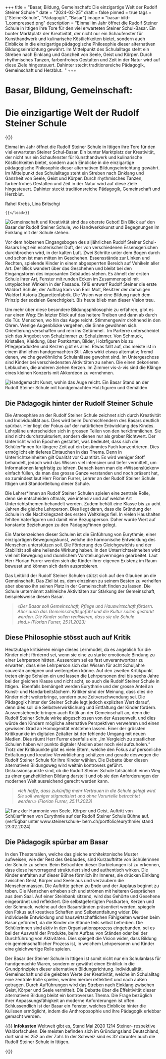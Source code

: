 +++
title = "Basar, Bildung, Gemeinschaft: Die einzigartige Welt der Rudolf Steiner Schule "
date = "2024-02-25"
draft = false
pinned = true
tags = ["SteinerSchule", "Pädagogik", "Basar"]
image = "basar-bild-1_compressed.png"
description = "Einmal im Jahr öffnet die Rudolf Steiner Schule in Ittigen ihre Tore für den viel erwarteten Steiner Schul-Basar. Ein bunter Marktplatz der Kreativität, der nicht nur ein Schaufenster für Kunsthandwerk und kulinarische Köstlichkeiten bietet, sondern auch Einblicke in die einzigartige pädagogische Philosophie dieser alternativen Bildungseinrichtung gewährt. Im Mittelpunkt des Schulalltags steht ein Streben nach Einklang und Ganzheit von Seele, Geist und Körper. Durch rhythmisches Tanzen, farbenfrohes Gestalten und Zeit in der Natur wird auf diese Ziele hingesteuert. Dahinter steckt traditionsreiche Pädagogik, Gemeinschaft und Herzblut.  "
+++
# Basar, Bildung, Gemeinschaft:

# Die einzigartige Welt der Rudolf Steiner Schule

{{<lead>}}

Einmal im Jahr öffnet die Rudolf Steiner Schule in Ittigen ihre Tore für den viel erwarteten Steiner Schul-Basar. Ein bunter Marktplatz der Kreativität, der nicht nur ein Schaufenster für Kunsthandwerk und kulinarische Köstlichkeiten bietet, sondern auch Einblicke in die einzigartige pädagogische Philosophie dieser alternativen Bildungseinrichtung gewährt. Im Mittelpunkt des Schulalltags steht ein Streben nach Einklang und Ganzheit von Seele, Geist und Körper. Durch rhythmisches Tanzen, farbenfrohes Gestalten und Zeit in der Natur wird auf diese Ziele hingesteuert. Dahinter steckt traditionsreiche Pädagogik, Gemeinschaft und Herzblut.  

Rahel Krebs, Lina Britschgi 

`{{</lead>}}`

![Gemeinschaft und Kreativität sind das oberste Gebot! Ein Blick auf den Basar der Rudolf Steiner Schule, wo Handwerkskunst und Begegnungen im Einklang mit der Schule stehen.](basar-bild-1_compressed.png "Gemeinschaft und Kreativität sind das oberste Gebot! Ein Blick auf den Basar der Rudolf Steiner Schule, wo Handwerkskunst und Begegnungen im Einklang mit der Schule stehen.")

Vor dem hölzernen Eingangsbogen des alljährlichen Rudolf Steiner Schul-Basars liegt ein esoterischer Duft, der von verschiedenen Essensgerüchen durchbrochen wird, in der kalten Luft. Zwei Schritte unter dem Bogen durch und schon ist man mitten im Geschehen. Essensstände zur Linken und Rechten, spielende Kinder in einem abgesperrten Bereich auf Vehikeln aller Art. Der Blick wandert über das Geschehen und bleibt bei den Eingangstoren des imposanten Gebäudes stehen. Es ähnelt der ersten Schule ihrer Art, Fenster mit runden Ecken im Zusammenspiel mit untypischen Winkeln in der Fassade. 1919 entwarf Rudolf Steiner die erste Waldorf Schule, der Auftrag kam von Emil Molt, Besitzer der damaligen Waldorf Astoria Zigarettenfabrik. Die Vision war eine Bildung nach dem Prinzip der sozialen Gerechtigkeit. Bis heute blieb man dieser Vision treu.

Um mehr über diese besondere Bildungsphilosophie zu erfahren, gibt es nur einen Weg: Ein letzter Blick auf das heitere Treiben und dann ab durch die Tür. Menschen, wo hin das Auge reicht. Stimmengewirr dröhnend in den Ohren. Wenige Augenblicke vergehen, die Sinne gewöhnen sich. Orientierung verschaffen und rein ins Getümmel.  Im Parterre unterscheidet sich das Angebot von Schulzimmer zu Schulzimmer. Von Schmuck, Kristallen, Kleidung, über Postkarten, Bilder, Holzfiguren bis zu Pflegeprodukten und Kerzen gibt es alles. Etwas fällt auf, das meiste ist in einem ähnlichen handgemachten Stil. Alles wirkt etwas alternativ; fremd denen, welche gewöhnliche Schulanlässe gewohnt sind. Im Untergeschoss sind Kinder bei verschiedensten Aktivitäten zu sehen. Die einen dekorieren Lebkuchen, die anderen ziehen Kerzen. Im Zimmer vis-à-vis sind die Klänge eines kleinen Konzerts mit Akkordeon zu vernehmen.

![Handgemacht Kunst, wohin das Auge reicht. Ein Basar Stand an der Rudolf Steiner Schule mit handgemachten Holzfiguren und Gemälden.](basar-bild.jpg "Handgemacht Kunst, wohin das Auge reicht. Ein Basar Stand an der Rudolf Steiner Schule mit handgemachten Holzfiguren und Gemälden.")

## **Die Pädagogik hinter der Rudolf Steiner Schule**

Die Atmosphäre an der Rudolf Steiner Schule zeichnet sich durch Kreativität und Individualität aus. Dies wird beim Durchschlendern des Basars deutlich spürbar. Hier liegt der Fokus auf der natürlichen Entwicklung des Kindes. Lehrpläne unterscheiden sich in grossen Teilen von den herkömmlichen. Sie sind nicht durchstrukturiert, sondern dienen nur als grober Richtwert. Der Unterricht wird in Epochen gestaltet, was bedeutet, dass sich die Schüler*innen für längere Zeit auf ein bestimmtes Fach konzentrieren. Dies ermöglicht ein tieferes Eintauchen in das Thema. Denn in Unterrichtseinheiten gilt Qualität vor Quantität. Es wird weniger Stoff behandelt, jedoch wird das Wissen viel intensiver und tiefer vermittelt, um Informationen langfristig zu lehren. Danach kann man die «Wissenslücken» einfach füllen, da man das grosse Ganze verstanden und noch präsent hat, so zumindest laut Herr Florian Furrer, Lehrer an der Rudolf Steiner Schule Ittigen und Standortleitung dieser Schule. 

Die Lehrer\*innen an Rudolf Steiner Schulen spielen eine zentrale Rolle, denn sie entscheiden oftmals, wie intensiv und auf welche Art Unterrichtsthemen behandelt werden. Zudem behält eine Klasse bis zu acht Jahren die gleiche Lehrperson. Dies liegt daran, dass die Gründung der Schule in die Nachkriegszeit des ersten Weltkriegs fiel. In vielen Haushalten fehlten Vaterfiguren und damit eine Bezugsperson. Daher wurde Wert auf konstante Beziehungen zu den Pädagog\*innen gelegt.

Ein Markenzeichen dieser Schulen ist die Einführung von Eurythmie, einer einzigartigen Bewegungskunst, welche die harmonische Entwicklung des Menschen unterstützen soll. Die Förderung des Gleichgewichts und der Stabilität soll eine heilende Wirkung haben. In den Unterrichtseinheiten wird viel mit Bewegung und räumlichem Vorstellungsvermögen gearbeitet. Laut Herr Florian Furrer werden sich die Kinder ihrer eigenen Existenz im Raum bewusst und können sich darin ausprobieren.

Das Leitbild der Rudolf Steiner Schulen stützt sich auf den Glauben an die Gemeinschaft. Das Ziel ist es, dem einzelnen zu seinem Besten zu verhelfen aber ebenso ihn seinen Platz in der Gemeinschaft finden zu lassen. Die Schule unternimmt zahlreiche Aktivitäten zur Stärkung der Gemeinschaft, beispielsweise diesen Basar.

> *«Der Basar soll Gemeinschaft, Pflege und Hauswirtschaft fördern. Aber auch das Gemeinschaftsgefühl und die Kultur sollen gestärkt werden. Die Kinder sollen realisieren, dass sie die Schule sind.» (Florian Furrer, 25.11.2023)*

## Diese Philosophie stösst auch auf Kritik

Heutzutage kritisieren einige dieses Lernmodel, da es angeblich für die Kinder nicht fördernd sei, wenn sie eine zu starke emotionale Bindung zu einer Lehrperson hätten. Ausserdem sei es fast unverantwortbar zu erwarten, dass eine Lehrperson sich das Wissen für acht Schuljahre souverän aneignen und weitergeben könne. Auf den zweiten Kritikpunkt treten einige Schulen ein und lassen die Lehrpersonen drei bis sechs Jahre bei der gleichen Klasse und nicht acht, so auch die Rudolf Steiner Schule in Ittigen.  Ebenfalls bemängelt werden Eurythmie und der grosse Anteil an Kunst- und Handarbeitsfächern. Kritiker sind der Meinung, dass dies die Kinder nicht weiterbringe, sondern pure Zeitverschwendung sei. Die Pädagogik hinter der Steiner Schule legt jedoch expliziten Wert darauf, denn dies soll die Selbstverwirklichung und Entfaltung der Kinder fördern.  Aussenstehende bringen auch Kritik an der Gemeinschaft an, denn die Rudolf Steiner Schule wirke abgeschlossen von der Aussenwelt, und dies würde den Kindern mögliche alternative Perspektiven verwehren und einen gewissen Grad an Homogenität entstehen lassen. Einer der grössten Kritikpunkte im digitalen Zeitalter ist der fehlende Umgang mit neuen Medien. Dies räumt Herr Furrer ebenfalls ein: „Im Vergleich zu staatlichen Schulen haben wir punkto digitaler Medien aber noch viel aufzuholen.“ Trotz der Kritikpunkte gibt es viele Eltern, welche den Fokus auf persönliche Entfaltung und kreative Verwirklichung schätzen und gerade deswegen die Rudolf Steiner Schule für ihre Kinder wählen. Die Debatte über diesen alternativen Bildungsweg wird weithin kontrovers geführt. Diskussionspunkte sind, ob die Rudolf Steiner Schule tatsächlich einen Weg zu einer ganzheitlichen Bildung darstellt und ob sie den Anforderungen der modernen Welt ausreichend gerecht werden kann.

> *«Ich hoffe, dass zukünftig mehr Vertrauen in die Schule gelegt wird. Sie soll weniger stigmatisiert und ohne Vorurteile betrachtet werden.» (Florian Furrer, 25.11.2023)*

![Tanz der Harmonie von Seele, Körper und Geist. Auftritt von Schüler*innen von Eurythmie auf der Rudolf Steiner Schule Bühne auf.(verfügbar unter www.steinerschule- bern.ch/portfolio/eurythmie/ stand 23.02.2024)](eurythmie.reportage.png "Tanz der Harmonie von Seele, Körper und Geist. Auftritt von Schüler*innen von Eurythmie auf der Rudolf Steiner Schule Bühne auf.(verfügbar unter www.steinerschule- bern.ch/portfolio/eurythmie/ stand 23.02.2024)")

## Die Pädagogik spürbar am Basar

In den Theatersälen, welche das gleiche architektonische Muster aufweisen, wie der Rest des Gebäudes, sind Kurzauftritte von Schüler*i*nnen der Schule zu sehen. Beim Betrachten dieser Darbietungen ist zu erkennen, dass diese hervorragend strukturiert sind und authentisch wirken. Die Kinder entfalten auf dieser Bühne förmlich ihr Inneres, sie drücken Einklang zwischen Geist, Körper und Seele aus und verzaubern die Menschenmassen. Die Auftritte gehen zu Ende und der Applaus beginnt zu toben. Die Menschen erheben sich und strömen mit heiteren Gesprächen aus dem Saal. Auf einer Steinbank sitzend, wird das Gehörte und Gesehene eingeordnet und reflektiert. Die selbstgefertigten Postkarten, Kerzen und der Schmuck, welche auf den Basarständen präsentiert werden, spiegeln den Fokus auf kreatives Schaffen und Selbstentfaltung wider. Die individuelle Entwicklung und hauswirtschaftlichen Fähigkeiten werden beim Basar gefördert, da die Kinder die Stände teils selbst betreiben. Die Schülerinnen sind aktiv in den Organisationsprozess eingebunden, sei es bei der Auswahl der Produkte, beim Aufbau von Ständen oder bei der Durchführung von Aktivitäten. Dies spiegelt die Vision wider, dass Bildung ein gemeinschaftlicher Prozess ist, in welchem Lehrpersonen und Kinder eine gleichwertige Rolle spielen.

Der Basar der Steiner Schule in Ittigen ist somit nicht nur ein Schulanlass für handgemachte Waren, sondern er gewährt einen Einblick in die Grundprinzipien dieser alternativen Bildungsrichtung. Individualität, Gemeinschaft und die gelebten Werte der Kreativität, welche im Schulalltag eine zentrale Rolle spielen, werden hierbei reflektiert und nach außen getragen. Durch Aufführungen wird das Streben nach Einklang zwischen Geist, Körper und Seele vermittelt. Die Debatte über die Effektivität dieser alternativen Bildung bleibt ein kontroverses Thema. Die Frage bezüglich ihrer Anpassungsfähigkeit an moderne Anforderungen ist offen. Schlussendlich ist der Basar ein Fenster, welches Einblicke hinter die Kulissen ermöglicht, indem die Anthroposophie und ihre Pädagogik erlebbar gemacht werden.

{{<box>}}
**Infokasten**
Weltweit gibt es, Stand Mai 2020 1214 Steiner- respektive Waldorfschulen. Die meisten befinden sich im Gründungsland Deutschland, dort sind es 252 an der Zahl. In der Schweiz sind es 32 darunter auch die Rudolf Steiner Schule in Ittigen.

{{<box>}}